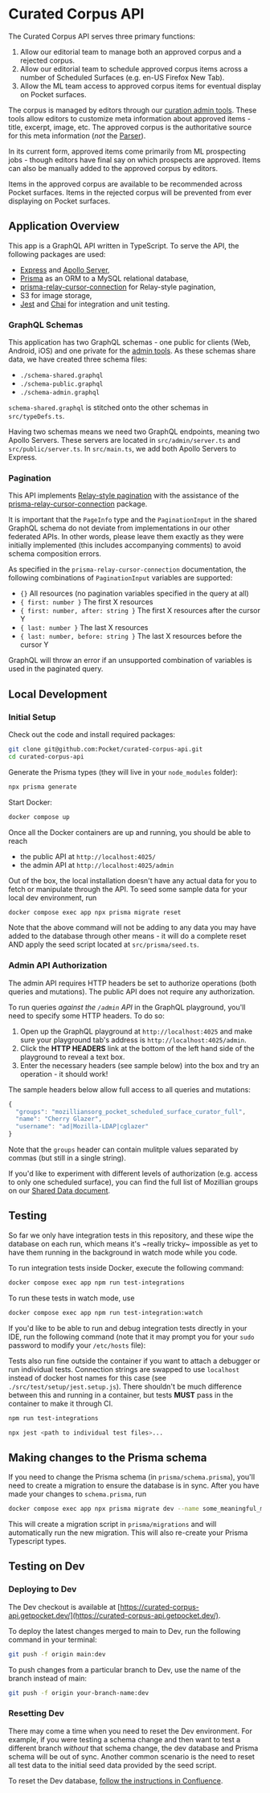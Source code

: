 # Curated Corpus API

The Curated Corpus API serves three primary functions:

1. Allow our editorial team to manage both an approved corpus and a rejected corpus.
2. Allow our editorial team to schedule approved corpus items across a number of Scheduled Surfaces (e.g. en-US Firefox New Tab).
3. Allow the ML team access to approved corpus items for eventual display on Pocket surfaces.

The corpus is managed by editors through our [curation admin tools](https://github.com/Pocket/curation-admin-tools). These tools allow editors to customize meta information about approved items - title, excerpt, image, etc. The approved corpus is the authoritative source for this meta information (_not_ the [Parser](https://github.com/Pocket/Parser)).

In its current form, approved items come primarily from ML prospecting jobs - though editors have final say on which prospects are approved. Items can also be manually added to the approved corpus by editors.

Items in the approved corpus are available to be recommended across Pocket surfaces. Items in the rejected corpus will be prevented from ever displaying on Pocket surfaces.

## Application Overview

This app is a GraphQL API written in TypeScript. To serve the API, the following packages are used:

- [Express](https://expressjs.com/) and [Apollo Server](https://www.apollographql.com/docs/apollo-server/),
- [Prisma](https://www.prisma.io/) as an ORM to a MySQL relational database,
- [prisma-relay-cursor-connection](https://github.com/devoxa/prisma-relay-cursor-connection) for Relay-style pagination,
- S3 for image storage,
- [Jest](https://jestjs.io/) and [Chai](https://www.chaijs.com/) for integration and unit testing.

### GraphQL Schemas

This application has two GraphQL schemas - one public for clients (Web, Android, iOS) and one private for the [admin tools](https://github.com/Pocket/curation-admin-tools). As these schemas share data, we have created three schema files:

- `./schema-shared.graphql`
- `./schema-public.graphql`
- `./schema-admin.graphql`

`schema-shared.graphql` is stitched onto the other schemas in `src/typeDefs.ts`.

Having two schemas means we need two GraphQL endpoints, meaning two Apollo Servers. These servers are located in `src/admin/server.ts` and `src/public/server.ts`. In `src/main.ts`, we add both Apollo Servers to Express.

### Pagination

This API implements [Relay-style pagination](https://relay.dev/graphql/connections.htm) with the assistance of the [prisma-relay-cursor-connection](https://github.com/devoxa/prisma-relay-cursor-connection) package.

It is important that the `PageInfo` type and the `PaginationInput` in the shared GraphQL schema do not deviate from implementations in our other federated APIs. In other words, please leave them exactly as they were initially implemented (this includes accompanying comments) to avoid schema composition errors.

As specified in the `prisma-relay-cursor-connection` documentation, the following combinations of `PaginationInput` variables are supported:

- `{}` All resources (no pagination variables specified in the query at all)
- `{ first: number }` The first X resources
- `{ first: number, after: string }` The first X resources after the cursor Y
- `{ last: number }` The last X resources
- `{ last: number, before: string }` The last X resources before the cursor Y

GraphQL will throw an error if an unsupported combination of variables is used in the paginated query.

## Local Development

### Initial Setup

Check out the code and install required packages:

```bash
git clone git@github.com:Pocket/curated-corpus-api.git
cd curated-corpus-api
```

Generate the Prisma types (they will live in your `node_modules` folder):

```bash
npx prisma generate
```

Start Docker:

```bash
docker compose up
```

Once all the Docker containers are up and running, you should be able to reach

- the public API at `http://localhost:4025/`
- the admin API at `http://localhost:4025/admin`

Out of the box, the local installation doesn't have any actual data for you to fetch or manipulate through the API. To seed some sample data for your local dev environment, run

```bash
docker compose exec app npx prisma migrate reset
```

Note that the above command will not be adding to any data you may have added to the database through other means - it will do a complete reset AND apply the seed script located at `src/prisma/seed.ts`.

### Admin API Authorization

The admin API requires HTTP headers be set to authorize operations (both queries and mutations). The public API does not require any authorization.

To run queries _against the `/admin` API_ in the GraphQL playground, you'll need to specify some HTTP headers. To do so:

1. Open up the GraphQL playground at `http://localhost:4025` and make sure your playground tab's address is `http://localhost:4025/admin`.
2. Click the **HTTP HEADERS** link at the bottom of the left hand side of the playground to reveal a text box.
3. Enter the necessary headers (see sample below) into the box and try an operation - it should work!

The sample headers below allow full access to all queries and mutations:

```typescript
{
  "groups": "mozilliansorg_pocket_scheduled_surface_curator_full",
  "name": "Cherry Glazer",
  "username": "ad|Mozilla-LDAP|cglazer"
}
```

Note that the `groups` header can contain mulitple values separated by commas (but still in a single string).

If you'd like to experiment with different levels of authorization (e.g. access to only one scheduled surface), you can find the full list of Mozillian groups on our [Shared Data document](https://getpocket.atlassian.net/wiki/spaces/PE/pages/2584150049/Pocket+Shared+Data#Source-of-Truth.3).

## Testing

So far we only have integration tests in this repository, and these wipe the database on each run, which means it's ~really tricky~ impossible as yet to have them running in the background in watch mode while you code.

To run integration tests inside Docker, execute the following command:

```bash
docker compose exec app npm run test-integrations
```

To run these tests in watch mode, use

```bash
docker compose exec app npm run test-integration:watch
```

If you'd like to be able to run and debug integration tests directly in your IDE, run the following command (note that it may prompt you for your `sudo` password to modify your `/etc/hosts` file):

Tests also run fine outside the container if you want to attach a debugger or run individual tests. Connection strings are swapped to use `localhost` instead of docker host names for this case (see `./src/test/setup/jest.setup.js`). There shouldn't be much difference between this and running in a container, but tests **MUST** pass in the container to make it through CI.

```bash
npm run test-integrations
```

```bash
npx jest <path to individual test files>...
```

## Making changes to the Prisma schema

If you need to change the Prisma schema (in `prisma/schema.prisma`), you'll need to create a migration to ensure the database is in sync. After you have made your changes to `schema.prisma`, run

```bash
docker compose exec app npx prisma migrate dev --name some_meaningful_migration_name
```

This will create a migration script in `prisma/migrations` and will automatically run the new migration. This will also re-create your Prisma Typescript types.

## Testing on Dev

### Deploying to Dev

The Dev checkout is available at [https://curated-corpus-api.getpocket.dev/](https://curated-corpus-api.getpocket.dev/).

To deploy the latest changes merged to main to Dev, run the following command in your terminal:

```bash
git push -f origin main:dev
```

To push changes from a particular branch to Dev, use the name of the branch instead of main:

```bash
git push -f origin your-branch-name:dev
```

### Resetting Dev

There may come a time when you need to reset the Dev environment. For example, if you were testing a schema change and then want to test a different branch _without_ that schema change, the dev database and Prisma schema will be out of sync.
Another common scenario is the need to reset all test data to the initial seed data provided by the seed script.

To reset the Dev database, [follow the instructions in Confluence](https://getpocket.atlassian.net/wiki/spaces/PE/pages/2938273799/Resetting+Data+for+a+Prisma-based+Subgraph+on+Dev).

